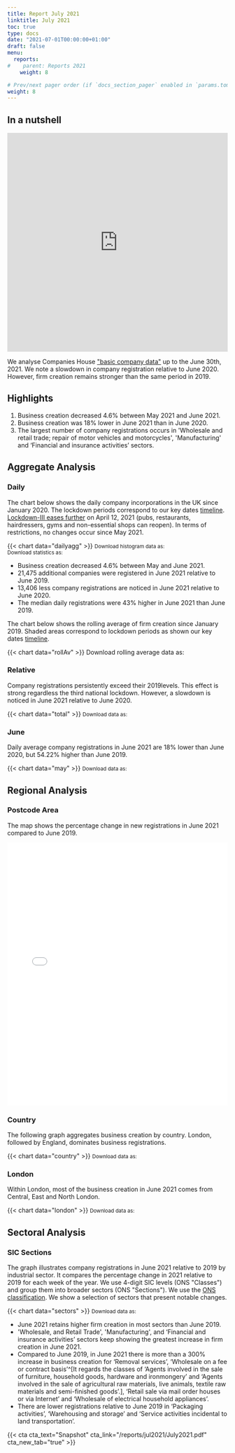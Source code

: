 ```yaml
---
title: Report July 2021
linktitle: July 2021
toc: true
type: docs
date: "2021-07-01T00:00:00+01:00"
draft: false
menu:
  reports:
#    parent: Reports 2021
    weight: 8

# Prev/next pager order (if `docs_section_pager` enabled in `params.toml`)
weight: 8
---
```


## In a nutshell

<iframe frameborder="0" style="width:100%;height:500px;" src="https://viewer.diagrams.net/?layers=1&nav=1&title=July2021.drawio#R7LzHruxM1iX2NDVsgd4M6b23yRm9955PL%2FJ%2BVV1VvwEkQI0WIF1zkoxgMtw2a%2B0dcf4GM%2F0lLPFUaWOWd3%2BDgOz6G8z%2BDYJAEIDej6%2Fk%2FqsEJYm%2FCsqlzv7%2B0D8LnPrJ%2F14I%2FL10r7N8%2FbcHt3Hstnr698J0HIY83f6tLF6W8fz3x4qx%2B%2FdWp7jM%2F1OBk8bdfy4N6myr%2FiolIPyf5WJel9XfW0YJ%2BK%2BKPv7Hs38fyFrF2Xj%2BSxHM%2FQ1mlnHc%2FrrqLybvvrn7x7T89T3%2Bv6n9n%2F1a8mH7v%2FIFV82JjBKMyMKJXbzkCsHA%2F%2FH3txxxt%2F99vH%2Fv7Hb%2FYwLefk%2FfZd3%2FmSn6zye1Tn9NNvCWxP%2B4Keorf1ujj3zZ6ncK1TjJO3Nc660eh7c%2BGbdt7P%2FlAaqry69iG6d%2FvPm9y%2BIt%2FhtM%2FXUL8dNQ%2Fg1iap827BNQhHKk3j%2B641WcV75XgvX%2BoFuG%2Bn2fJzL53vcA3cuqDVjU%2B4LzHQZPmX%2BD6PKIc%2FetlI224yzfRgYDyhKf9sBrEL%2Bpg%2Bgi39%2BfJE6eHo86gCSN4%2FGjAnCrBaacqUh7H4u%2BF%2BqusclCHLsb2f8eN%2BsXJ42U66tWJ8MAfxfoNhVkYUMaR1Pj2yfnjJlyxnpclpKklIzUUGv9NkbgBkaS7xcdVkr94Cena4a9tymBHtVNDs9gZNF7fxjp%2B0G%2F%2Fx6SPHmBegSQpsAhB3CvIzQ69ee37niUVKle8aTPjM%2BCGeVI%2B6Yp2vK0U33fYqzG9EDrvJERcmgCq0otRVAEbznUCbUmfwWHFh9b9iQeSAIpeV6YX4TynM%2B65ugaJwF2ewML0sv6LuTLSGkU8ltgMUbel2uGQQh0%2BF5BumMp0gRao5rxtFEoB80v9P7XJMu7E9DJe93TIRhh3c8m5vngTuanJTCvHfUDzdLVM0xMnX2tRWXZl5o8NsJPkkeWiaWrY8jdregYzt632KYRTLc%2FXd1PR%2BpGGpGmNwuoECoy0d%2BGujWWAiQmSNP3H%2FTehIXSALt6xwLTtM79XJrRuSR%2F14If396pri3qOTjazZT%2F49nrRtku%2Fg3moADxxQsW5BPyRWwBm9XB5L4do%2Bc%2FHQvMlWS6FfwZMKwIj18KYCSMBgg%2FnnBfjH5ari1wp9WkHAfY9fp1H%2BMXez7ZtyeLCe2a3%2BBhYJyqtzXa%2BxBdvRU4C%2BWXA8UrG%2BOg%2BJtLMVkbS4hxcmHlXyWMf5%2Bef%2B8FNYqSBWxhUYr7Th1P7b7K0pKttSK5vJa3TNWzbiUzIRL2Q5GqX6I0rp4URRzS0zgYrGgJQ0PfqtnAhNC68loU3mU4EZJJLEwAOCc5CA9YS0cXTckOOWsXbyt0Y67k1YxwWqdPylT5kOBaFqPP9Oy0qN4DVLk5iW6s9ABhSrCtRTrkrfJgK3EY2AQm3iCyVP15nLAqNQPwlyxxKXtSJRWLXIIjDlgjFDXCCRLapE4MvBJ1qqVRG2ulZe2jn1SobRbvRuek1G3EdEKNu3AuujjEcpdscHExsVrhGYOpALiaZXKqFUvVxrv%2BCjVqK3shCqCeWedI0vsy4AxiyzNZgq9q7To%2BHXSJLaZHvAFCdyvR%2B7nuT3iQpqwaZ1K6VvI5i0ZKWEzjKvUHqLD6nQWPEy6vwb0wHrHex9nZ2gOpAxolLH1FITLebiQY0ezl%2FD2WVQrOJTnfaETLpTXDcxRvv09qJehjw8LFkdiu2aT5hDg7xhmOs55X01%2BrSU%2BtQp%2Fa8uMDOuOZtwCF3Avl3gujZO33IylzDpDLNeve%2F73VqhYiVYSrcot6KgrQMF3BX6BhNK51wHOfhW5WDDm%2Fo5RxGtFpL27uAzwgozVRIhqvEbBLhoEU5hh7BkqRNbvSO287w9c4LcHt82T662%2Fo7loWxL7gJ5y3WKXwgadbJR6gi0HDu0jfJ0QZnYcZeSpz2S3RQnyT7zK8ohia8a4t0vTX09Fh2dGHgbmvTaMxToN%2F8lO6I%2FwcAkGpByvmPxTvXN147RkYIWOxj%2B4Kex1Dw0sFuw3HqaCJRO%2Fa0jh93fCv%2FUwcOrxTzXbl0tSLlwySKpP8xr%2FmeHnLNxM6Ek%2BsJ2IU8NGqpJh4v2RKsL2z2POJBMhbvrQwY6VI6pLPaUilFe5qiXqfPzS9Ysh%2FnxpX9qnQcFgEALzuKZ8O93reEfH89PmoG4dZkipSBr3fuzq3P7MU1CCwJ2sAjCC76h2v8ntWIYHq3ZKepohMIwYCwYoL79vonRVt3dWr7sOhIY4kxPQtMKvKNF5Hl9TPZZIWpVOHRGSu8tX7p2XmO3VDUexZCkV0oFq56MD627o%2B92M34AOzEUPNaWY4jqVh5tTgOsWeB8W1sihMKAOUSuxQMIsJG3QO6%2FrtGMiDTHBoYszMuOOKoB3Cm8G440sKX%2Bzuyd94EZMexpxRpfVwvWsqN5ri2G9FLCQnQ6tC5OOWug6EpjWRPbyMiQMGu%2Fsn6IYuaU7GwDgdDw4QM7pqH1fOmm6KQN3v85Vhm%2FoQCANdLBTzISKvU6U44gFy4OoeG4K9kNZvFugy83NWx70reIzjLq7Ssvv6eFra37lqI8ipCThysa1v%2BE80w8NfwMmpMShRxuka7h9jBOiMadn9ghH5GG1BVvb2%2FGCCvLsXHLrFlO0HUnAd9fzEfAagW6sUONcBnSQPzMWGAC56pln3tbSubBX2hKD7dHuQC1Y4pDL0K%2B4nbiRU%2FLy0%2BGda%2FlJchOJlGpjxlEoB20lYvuAR09IY50iLVl3n7FqaxakFzg50NuAa%2Bik7XBWrtGDpJ5UxnEqGDkNQSb6HK0%2BFn0YRJ9wzHstI4L6Fs5CXw21w04T%2FwRx8mLiHShw1QCxUlAPsbm4yKZ74SVR7pVjrMxb46iLm6%2B27OkwPWEvEFIBlj52mzkXzvF18J5WpCIbLd6o0d6xQA6EPyBrs7TOojXKAekh1cm%2Bi%2FRLMRdt3CjVhe7NY4FZaY6f%2BlHsAstxg1zCHxbl2PbNDmhrh%2Bh%2F9a2u2fftpXcTV4khA%2FtGoUB9alZxWaCoQ8EUotH95yre8hThzT6HTjfA%2BB34wbIJwovgQIOfStNwuNV1mDVGZfvprfslPTPcqYSvJqPmioAyzk3mO7wPOpFGWVbrJ9vEPfu1DX6WPVXzK6%2BUGTyDQFfS4gbCvHztkpmdAgePSD6ir6DIf5adnUkQrAeWobD70V%2F6MYGNKTSje9aZH21qEW3Mtv%2Bago3JjnyUBMvlEA3FSLlLPSfM8Phn%2BGRfEpSNMr77wyFI4wHxB6ec5ZvqIw6eQMbfCXdVIA7RYwPonzAeUjgpvoth4Xk%2FYtsKctDYc0C7ywU%2FIOOC8U1LG2ouiQVpRXq7i9cCk6MO%2FhDl4MMZF%2F%2FU60qZXvOcduPsZQfzkOu36RaK3Ma8vqsfE6OaEH2IItnajkYBIUayMiSR8yM9mTOLFSvQPpf9Emfbi4YqdfKQUZlgvUAdvZKJNS7uuw5kdeVDWpeFAh3mR0x1wPs%2BUoW5qAkDbYFmO9Odq1uMHCWUy67KgqAPrwYqIXfCiNJ0lnzxFRvzmWEKBo99SD%2FGnpypzzhrwqcDvLCnYBrfYHAitDGmWWOcZQY3mc5ypFrmvb7s%2F8I%2Beer2fVUeWt%2Ffc33RNlq8k3pAtXSs007BtVcAHyK5Hi%2BaX7MdDiiSJ1RdA0bbDe7Pz4MURyIFZ1WXrSlBsdG4vnUMTxOrrHHQ0%2F8D%2BjsLAkgjYZVvHsm%2FrMZOB2VXvN2gY%2BUsxZX2WfM3%2FmAf3Q1WJ%2F7zuoUCH%2F3obvsY8U25rb2BnDICW%2FoQJHpOF%2B95n84fD3yScTIlKxNCmFJhTf7iTbHsot7RyWZYfCfz%2B0UXddczYjcsfWghDIANQ6Fu%2BbsvY5v9SAwAYhhLfN8Zh%2B5dylPn%2BvuX%2Fmbn%2Bg4a%2BtDC%2F%2FqXo70xWyMc%2B35Z34oG%2F12J%2FJ9V%2FDyqA%2FyDZ5z8pOviPCEL1L%2FT8fxbGfw8LlP%2Fz1f%2Bkzh8v%2BYs9%2F99g0uh%2FwaSx7m2Wrt6hYOV39Q2KQT7J%2B6vmbeiflf8onP5REGfZH%2BIcf20n%2B1oP%2BfrSBWDJy%2Fqd9Pir%2B%2B7rF7MA8j68qA94%2F4J%2FHune6iP%2FEyz511qQ%2FD%2F%2BpfHpn23%2FB9L%2FLsOfrm%2F9Owks%2BJ%2BWeRiH%2FD%2FIxN%2BL1ilO6%2BETG%2FSfd%2B7H79n%2FAX3RgrOqt9x5y7%2BmziX%2BmP%2F4rnzR%2FYmOVHWW5cNbtoz7kH3hhD8xhv%2BFsvSy3P8gTOh%2FFibyvxIm4H%2BVMGH%2F3wzLOJf3z7BMDttplIRU8aE5TeaA2On2kgXkl6sEe11X%2BSw1S9rBnRQAvRt20ozUyqzfjMVK8k9sJXvpqUOeXp8r2bNCqpWPTHrv9Isf4VZEqx%2BwrigclJQkiBgHPJQRIVo3j9Pia1QaYd2IGsV9DE1TB3LJYij%2FwND9HA8cofBx4M%2FBmBeldkSikNeO2TktVQVQm3S2Ewx5Qhh2%2FdRqsxRsZNPgjw9hrcVS%2FJNy6POFYCK%2BbSDYoBUsSOMKU43CL1wCrEDXkPCNxTqDEUm1WwrgtrLvkdbK3aqGH7HyKi999dAXRVnbv8IqTo7a2wn9WHsOMG0I1mkrJ0ToJJOzxSb3tghHSERHdhi8TJ4QDT71GcRS%2BBBwvA8ATqpIQusIw8kXbzJpZ%2Fs4agwl7BFLRKKeNN8U4BRUv48n224LzyWDwHMTblxgnqiqsuLnfZSBkPW%2Foil%2FuCcFNvL2eSha0ygTBNQeWGUFwWSaUQorUsXTBJWX3ekpk0ZHMF9V1I%2FhhCf1uZoKplvQxAIx8VG91qQ01O5P%2B%2FU%2BXsE9pWMI7RRCnCHniTNn0W8m74YI%2B8%2FAMVtAVuvs5%2B43vAavAqv6%2BsfQJ1QoL3PR1fG4QEplsVBh9nom9PAZRjanTCTLoHuxCcBNiRgRaxEcwPmWfBMsVgj9A1gLg8eER5VOfO3xZawBeiS%2FZfAhhDJknQjrNf6iijQaCRG69hhMQWQ9Z7Nu8%2BXyhct4wq1Ng487x2P9TEkUPudfreKxw833jKx7D0wpWebthtnWQdw%2FnPcUDCtWaGVrpDoc%2Bgtm%2Bbtg3JzcIoRR5dhqMDXzdeQXWxllwyFD5%2BBv4wYNsdwhlmJ57vl8m78YXfEc1y%2FoaiUWZftTxEjKqbCqB9aCIcXltjFNa6Uf5K2Azkk8rVzIHDhxR7QBufSDTj5puK8u09x4AG3HN8dZqCx43y9qfWvRQjQeoSa1OgBe7AoMzA7NIqOfXDn4oSUf1LNa4DCCxZa%2FxEYIplEJOd7QeiAYHVhVyTEl9vyFg0Sfw8%2FLAsaKi05qzCxpMGCv1WgPoWJvaobCfdtTgutHRC8x5cZC9jqRStaXqAafIABAkCyMjxvAKRTyKdaDIAoNG7VUpetK7dggo81f7FZ45V2AA%2BOQOSTcoru9aHF9Pn4QpdYH2n9Aa%2BHuJv9S2Dg%2BmExEfe0U%2BdztUBJFnbCvPvwpZ3kxkeuqjYVnQdT1%2FLo6%2BQTQi7pIus31n%2FEj%2BVhKp7kOQLsLYqeK2%2BDmqgD5aMimrR%2BF%2BZWKqXtukD%2BGJKK0F4qMgrNuiHOgOYvbZSfbzHsLTiPxkYPn8Ite4uWdDZyjSY1TVPmgIdD5UDInAT%2Ft9FZLTS64uZ5dpvuYYODnCnguW%2BsE4EJyzvkgbbWJeejKdbKwW6bSDlGJFuDrR9ygM7TU44o9G6QUIL4d7RhKEzmYweB9vYWGrEhVPob2w5Dn2%2FziPQGYycjn83hbRBYDEhzGSo4U1uOZ%2FfnnxYt3B0UIq7KL6AVt7Mj%2BZHelHY%2FQIbwMES%2F6BWAZ5hKWtyfzGU9oy18ZPGUX%2BJO8i6G9OYvzskWkRyPjlgtmffhdn0089WRqDyaeYfiofZ8jgVmaS9Zs6l%2BdmnMZ8ouxFxkYYhRIlo%2BUt5Yr2mBoQbh6bTaDTBNL9dCVv5oFjA3vjfhPDEsSHdQSvh55bqtmUv%2FwvkL8YVS0dxP7PtlKmXTRHz6%2F7Y8TrXobs8fRiBHqSru%2Bz7eCQFTeXE1PWZ5YzRWltX26en4oHJ6aNFLJhtTzsqch2HdyzrbaOHYoxDw%2F%2BOIjozKGsjpsLioHoPpate330djo8AyzpDkfWlNZK4UvB%2BCsdeua8e9F%2Bvxcz2HbODD25QF6S3cZYLErWRKC%2BYvHWGw1YfxUDdajATTWA2YsZ%2FBTuG58MohTwx6NMouP01nPEQtk2Bvh5q5ETpfL98P0rNcsFRHI%2Fhj0FFmaRdRfKLd5OIkNAfq8J2L4GDgLRgDUuB%2FLiuMIZvgphCJ7nWp1f0cAOIm4Sj9cIAOrj2qItj79sSlPiyXtBqGXrQDBZ2JP1ObtoDFiKI3NgPCMu3l2xxg%2FtzSMhxT9WP1MWZbbuKMiEfoJC6wJGyFntz%2F0zffFc%2FDTBNDnYIkzJZBXhyHk0ywY67OMQppsz%2BvVc%2FzxgSpVJ7I5bgymWTDrI7YZ1TpfO9ukCSOBPU0wlANcQlQ%2Fbvvod%2B3iL5ZlwUfsNsA1xXHeXuaLWLaRdSo1NclkFyF74zBo9kHsjvilumzgrSqg0qkOVO1yXgWK2eRn0wKLXa9oG8OPdN81ZAxGbtjgF%2BK9s006ki5q7LS%2FcIwj2LD8ndXVyT55FHD4FyhYMASJw5j3ZAlP%2BEmpq3TUXiQ1j45uT6NOJMsDC9crTo%2BMIVcshKk%2BE90Mi0sPpVsAEcah02G7SIOQgEfzakrtMkwZ9T9ms%2BTSCDs0QnUCzYRqyztW9peNoZXIgUshtQP3GRtFX50xxA1E9REQbeOOTCEHPoNeie3nLBwmPPihnSRbG2yIfN%2FQIwpDFcRVY8mKKUvxV9aLyOToyPe4%2BATbBvgmrBRpkX%2Ftk03JJozIxmTf6mZOdCGgMYIUPVBAWpvKVof0PC1fkEeJooK5b5eLwO6UFnovVOL%2BfJ%2BbSoURXi0G2i9WlJ4YRzrYhFPWf6r9i0ryNrd3LopKd44lEEtlrYjlxcnZs78SwS32SUuc7Qcq%2BaQ8OB19db%2BEG%2BeFyk7qg30wpvDvevKjj37pgiCwl4uKxTSYpUN38sOQ2eY91ooc4by58YcCV8Uyc6xN2mpHwuGkdCyGUe2E2ZinRu6k%2BWtdeRj8xfX9esEPDkJkwUNuAhzyWSg8NbZ2fcppMi1CCG3JiAyXBx1iggSEli1ZU37g8SYrPJ6DPjdwPZN7hDNcTrI2ZiHgM9%2BVhI%2FRGxZHTFQ%2BSyanzGsUTGhOfd6SSXZqz%2B0tznGr8nIChI47SSH5S4SM7Cnthk5%2FuYY2RYMq3FbwHkOanOrnzOLf1ZvVF76Q3ep0%2FL9iGbyka9kdx1Lm6bW1NPIBdqVkM4%2FzG43mGWLhnhs5tU1%2B5%2ByfUjDixuCgyxJwZOov0%2FSle5yLSLe%2FNNUAzcOr%2Fk32EkHqNXB0RbLfELzNc1sf9MqS5yES0fCsfVQMCL%2B1ozFlVkYBgljpg4zX7d5aWNHfGJvbRuRKUWDquwMETK5e1W1%2FxVHfO6qtJcSNL%2BboIPbF2qKAjXdQaH8N65O8Q%2FqQHRxUqwt2wLvkVKJiCqSD9Oc4NVrPdidZuE5y6w0Az2o4o3oaKKWZh%2BqVIIbNxY%2BVQIL6fimN%2B7VOXBrMCj%2FxB2vsLv6gfhI2kqa1Lee2xF0PFMKobYZjLlwlSXZGCNNWg86izfnpLlRDeYtWsGyBiBUUhRgaHQPUQJdIiJCSuHwSieWBaWPlsWNe9Yhss3kh7c43DKYe56ZwiyTbMcNq4WQbCP8GS6PQrwtDmHlzWCc37kMjBVeBVaua66bNInKmkQ1jFUsDWJM2v2CY61QQiNLcXzquKng5qW5renzd1u6aG119xGhb%2F1jt4vZcpMi%2BEQBn%2FsSq1wuiQlbzPOg9zcmzYtk91%2BCPo7mUlKha6gKyoL4rBajNh93iHXFnHPrybs8sPrIUJRcqiGZkbNdPTJX%2BxnWfIjSSYpvUI7amrZTqo0DFOlzP7VdA5B0BO%2FcnyuNOJVkG0nAb9uw0uNfoFsN2fIUk5TNxyn%2FoWDIM60Gg8NlHf5Latoc3INJTTM1ffOQkPRFVRXq%2FjIQnc7WGClAWidIN3K31I%2BO44P08uKSKgG4nbzt%2FIRCV%2B4q%2F4wIcItOdxG5%2BwMiahyn3B%2F9uat0nTK8s6AkOLxOq%2FO0%2BE%2Ft0UCW8MK0XBuliwfpF5zXh%2FKEqrVLy9HlTx1hIbkOkhOCIGTptOeciRXJYh%2FhqAZ8L2Eddj4oAiOhLkfJj%2F8UWh80xG0qZxmpD0djAHgfHtQbvNLFkXOLTbSLoi9Y7astZ1mc5DZqdYfb4ZaVY1uE%2BNHmhXe4A48%2B0%2Fr7U27G%2F4uPl5hfM3KQJ%2B9pN%2BsKySvi2yCtkU%2BnjQPytCtNZhJtPfFrKgKclCLjUZQOGPM%2B3%2FivG1fYF%2BiLchRt%2BYfoyqrb8Gwcob1cj%2BsO%2BZCv1ZDWGX9s26wR9AOXYryqLqliYeXeSfXyA4kc%2B43SsuUcc%2F5wutb%2FEFSVfyTKhv0TWMs%2BH%2BKVfQn2oynPAii5JoM77Yqv0cbsLl%2F7YmKFAbYB%2FXN7Pl9f9droGDtUpa24sWfIUUSvAM8%2F2s6H9xvwR55bh66fzctAZg3pboCEiZP7DaZk07dmOnmZaVnI8vf5Tt6n28StBYyjr%2FFKJCZeNJGujIinQQVHC5aMd0%2F4A0Tpd%2BW5titA5vtAsxic26wogwP5FqnhbwD3gE%2FgBg3OXaWKl3W124L8dANwXEsDQweDnQg8%2FF1x5CRSdGVZZfLcp5qyw%2B4nmdgFEfhi4GoshkaGvJC7bEWpdTNBemgY29HX1sOgiaOaYsXJsMKkYRhladkp7OQ06tz1ZZoRwvH5cJOovV0mcys%2FrqeiuXpJNSsPQFf22FvrT9V%2BInDeC%2BPWjAdMth8MjEXuMqjd4nLUJsMA2iErrmp188ZHETvN6qTlLlz%2B8HBo0uOILgwr4KZVgD4ono18hQEZ%2B56NAJi0%2FybEX5nVPxqlUzzGgz%2FY4E70ZOemXyxikskjh29Ji%2Fc%2BOOyhPEpLDbP6bnY8WF59Xvhlm0ie9c7W6KVDRVqsx%2FZZRhhBFsAsXcFTwD1Tjs7nEASKzClKv9fGl%2FF6NXXkX67slvTA1nLoy1tppXpOT%2FyD8F0UbsRJ%2B%2B0LT1Sed3p2i5Jiwx%2FxATRRujN%2FWXEMSVjocw%2Bu4Bvb1UDf2%2BgJ6vZ%2FQGI9cstisvXcjvS0%2FMSNQp85L%2FKVfFAJB1%2BzllyfNlNMMPzTPN2M8Yl%2BznyPFxolmW5fju3sw%2FMZ6XZWoqtVD3s6zmIU6DyPPV6%2FlMlpK0qqbB%2B5nLeiLtJ%2BfuBivg39aHxtaDQvGeb6oGMrYglNNvfM3ClUF%2BzecFpexoKPxeg9wcEzCT6k5Fhq9QDWKHtdmObdtAX2JSm6WOm3v95IcsbmBQ7%2FVdijzG4VAuO6n40Mo17N8MdroO76Kc%2Fpk796lzBbyhWgcmEekC1X93aSDszCTn%2FaFN27RujPLpFB6MGF4u5zcknsDk2FAiFcHwZf0Yow8Bqq1QD5DuUDQp7k9sGd0po8YdgKumBXt69JjeZjzbxcBzSmZc7nsuTB5k9khj9%2BwnxnQD52%2BJpNkdrpQ5PPAaRT5qsWmeVHVl62DeloCNUWJdPqoiTHgpJIXIWDH7JVIf8sXciBM2MxiPRQP%2Fgx75Z0%2BiInrDk4B%2F4ud%2Fbxn%2FURt8MtfKzsZX6D45KEASix20pdb42Pj%2FGEVWnPRLYI9RSQ4yyxH6WOP5pfSFD7vfxvoCrOtXlZ%2B8jsBf8zu6dMvCZoYWg3Sd0R5MU%2B%2F3VIrtuM3Wm1t1DR89mz7T3Ce2zn8289d1t1KmOHMTlO3HRrn%2Fq6qWpsC4EM6VEa52W5MRDj3qN52ZDwyuhJ%2Fk7T%2BGJPKxYEYBwULlp4uf9AS8C%2FHcX5%2BRTpEOj465qvB9dl2cDqTb1leS2nLj18DQWh1Miq7L0TaepLDP2rcLTebSaYJ3JxPhLWWmqe5Wfki3V%2BkRrp4fmzo%2BVmcTnZE%2Fnf745BIjYFPJuD%2FUJERorhDYX0p1wgCWcB5kVsVc3CEkd%2BAZZSMae9FWOo0RBoORp39GqfJvwaCu63O%2BGPDPv3dmgusBXk4nqJqPzb7xdFkB4tnbXfb2itQEkNj2YgZQFifl1xqn7UOEnIleiqg5E18CDEj4PQIuyqWNinkWQXVgPRzmwvh19CfrRdo4gPDy0N8ril1iCqwTeCi7IF9VNwqR4n3KDvkbmh273Dck99HcxvJq1iCq90GMkWjNQnW4kukw2FnHSPrQcHFmackbpqlVJhG76PhgNEHbRj0Gb9FU4nfx87EBHslm%2BtUl1xHbnVi4PcXUQU8x0pJKnVQS9nWsB%2BXMk4VOP1aGR2evONjDIIgcmH9ZjQ0XNySKfX9%2FFylPCXuqC5ie47It16P3uQ3Qtp5bu17mMhEhCMtgbAYf%2BG1McX5PnPrgTGYkRWRjOellauHFz%2FxfszVpPY8K%2FB84GfvdIdeAZGH8yeTI38s4gLRZU%2BzL9WNwucjH2%2B%2Fi2cr1YB6VsZAWLJuiMdjQ%2BEQnIrIHy4oV54D5JdkyUOfStmdTYYgliyuu9XHVOCPAbhF6GLgof%2BJ03y2HKDdfYTrhuHbYP%2F9Ce8Tp8C9tBNme3RLVWmCNwL%2BVAUE8c%2Frw%2B2PIZBlYtHFh4YeG2ENpEb0DCoXGF2kOx1PvfHOLIgUXJPqp%2FpxNzUO4Oy0iKwcY9IhKaKqyMIbkgRbSCAJFnddrQv6zGnVDrCPH%2BR19LLyyx%2FFH7QbsVV9XVveruA4h%2FFT%2F2ye7IkS8qGjgfJfyN0tSVrTeMK%2FHGJKMVMqTeLmh16lnqRfHVJRgS%2BKzahRHK8gQ7YvhOh9HPUF8%2F2ptMedXcvPkkTufIzLD7tQa6xvT5yln%2FAxC0NCRMyPiNYvPuvIZenewAo%2Fg%2Fpy5%2FyTvCqoNgciJ7SOR8KVFhJD5By%2BXgU6XPXjZ8S564sqdBWkRu1m1cFcX7ZhiZWreoptHwSbbEvPH4SZk4koZRU3Vn8y5ZTj%2BYatoMxPkv7fnyaHkf%2FtaXL8v02TJ%2F8xEf7Ny7%2FlPLF5H%2F9R8T%2FWPycFqC%2BrjUzXPyv%2F8RZ1HLJx%2BJdk91%2Bv%2B%2FcmPn%2F73%2Bbfs7Gvh3jLvxx7US%2F9d8hgyf%2Bk3f%2BP99r9ABfQx8241F9QERiLL93%2BpzSPl%2B7%2BH%2Ff78e%2Bp%2B398%2F895hf6vNy%2Fj92bmXeTly%2FS%2F0wpw8fqNPB5eIQf0cXnXCgL%2BGtD%2FTN%2BvUzz8F8P5b4r%2F%2F0z%2Fn1r8P%2BrD%2F%2FZMP%2Fn%2FzUy%2F4v1Lpj8OzjS6hi%2B8RRM5fPhkYibnshXhNA4N2k9bv1SXFxlCWFqWxKk8j1KI0rmG09JUYVIDIwejQjNy146%2BeLGW1NIb58HJxgcJp2a3nc29m6nC%2B2bxpWsfxGVR%2BNsBFrB4WL4Y5u1gYwbxh2JD6EYnEEXRl%2B392XtAoCQclQBmvKouPVJ2CtEUR4Lw4koYBz3N275Mz1GQrYNsllbBbvSumWUhRXKv0K3VYRV900CJv1UVUJFYc0lnLxTrC%2Fyces29wUgmmuzLJlaH6MlEcH6hSHZ3jlUfAa%2FBWM3EMVTlSRyznmOFHP4nAaaO9lsH6QXPleKpxD9yVQjYvPIIlGT6Cz9wgvZlvnku%2BYBYK1jH9Scb5RIPnhaJfKk%2Fsp4B1SrJb6h3V69xEyI%2BdRIV4aMLZ1CjGqsBRsidirR4bbKnYHxvlkSomoFy%2BuGrKpm1O7BGnpviZ2L5wc2sM7Ejg4FNWAXLmCYGiMsp6nzRh6lFw9ltxy%2FY21ol8zuuSFfDdYA8cQuw9Tpqov2nndWlkhZKa0NBLkDaz4bFQjGXu0bX5Rs%2FH50i1WLpQlfi%2BH%2BS7g4u%2Bg6a2KVWlTA43%2BWHKSyT3cydraRC%2FAz4F65hDMkEpgZHpQ9aQ41x7Y4usVUboioqPkfpxUXZtz1BvSC0o0ejhHnsT%2Bz74PxO%2BXUioDcAboF2Xu8fJdLG1favW2duleQ5lfzEysl0HlVuDfVbW2YCvm%2BRGGrJiuMJ5g%2BhoOgyhLA7EIWRyPpxFvnqfpQDGCc8cqgPFIZo83H8knG9F%2FW41nLWE3vXnlw8X2dyIxyBfpIovxa2cn5K0WLOznZr4pkuAxhtqQUrx6oyMQ5JZ2RLhKXuo%2FGaof5t3%2FuxySbwVfca1gLqP4Eta1ObNGp8B0syOzCYQXvA0Cff5VF5iKRO1svp66fmkwBmDcIbAPniXvLnqPYucRdTnBHLFA4SdI681uEw4LGhq9Xh%2F8l0Iyy7BgCf%2B%2FEMi9FsiokWTcYXYhszUcYrQvboI6WqbkxOn5GvpD54fx8Yj4%2BHWb8UHdmJYpy14TYaBDVDPUFMAg%2Fo6elIBw16Rx3LGMfpfBwnJoEZ6QZTppHOzQC7izeSwdv1yzOC6%2FfI%2B8LKiUwbudz3jKxp%2BKK5HMja2WG9cmghp3Hl6LZdra4y%2BD7ZrIFCP9eKjPBs7LzvrT2vHDrwbqEQsPug0TDalPrekL6uP0U7GVNODzfhZkvOyfITOlE6En6rSax6LbvgvYR8H1gWz0cdsHOiHm8UjZIWzeg0%2BbOzpEcBD9WSQrujQcLtXNhdbz9F5vdwPqhJ0lL8kJTdVM4ZDdOGcnvyyhjuxXgk2czCihpwJ8Z6bLx8rc2NgVtyW9azZ7jSTidU%2FczQmhBfPRilyBlY%2BUs1oCmlo6CIsTD%2BYUX8u7PhC%2FrlJ%2B8%2B%2Bkyz9wKN5JOMfJABeK8Ml8EmnZj%2B%2BmlvViYTMx2gWnn3305G%2B04MwhmBBiz46LfMzqnNYhWnaCrsjM4CsvbUd2cqJl3qm31v0czfHq88ABJOYJujI0gn%2FTEl3hjvAu2LpWhHIsCCdzc%2FGRcLJbCsoP3bQyprNhhkD2nFaryeySGqcSX4DB2fFz7Rqlj1bUlSyokpi4HM5CrdBesHmM6kDEEomgrxjka6hMPwO5D%2FIYozWRkRGo%2BG27CbSfa3M9ia8yGaAopLzNRLoTpsQdCfnBZ08tcEeNifcLqdohejrIOLLWzXKxuYzAp4tv2he1n4mU3DAuAQYDPzZ2h05lYqdbqY9kNj7TP%2BRUPtnptcFfjIy8laPGbU4evFYBrZzi0Zk0lxGZhtceMLz9UsF%2F%2B1bqIgk%2FE807X5g8iFa%2FwrFgUAfJKHhMUHRgWJJkTPRhJf7cmKno%2F00mmlaPDz7Nl5%2BHmpyAztGRV9MB8t8%2FRSOW1iwOfGN4u18Vg5CEZpz70oyTYOB4R5RRLo0ee%2Bjc%2BeiNFI0iht%2FPEvW70Q6RD7CWF3MZ6E29K99VZbBz9W1SMMj7xaRIwihZ56FOqTMMboO6lNDZYg5otG7yQr5xeZebk%2F0a%2F%2FUQjZ9ieXApDqLjGLrum07b6Nr%2FxuFw39MnFKpizmS9BamEVYb78qspVGBWfPO1ozXS%2BiDm7Fxee7ByuUcDUHsxNp7LdW4fAx71IRL8FRbEUGvsPJfCr4YHttPhK63XFV68UudSDu3WjqYBAS3%2FaDl9EeMXfOt%2BcKDmqDwZdP6CFxQg8MDEA84gUWSGPliYnQE%2FY%2B3A4iZM2w%2FbPLDuwRglIrLgvyaPafQ%2BkwbQpzy1slKvT8K7N9ntbiPk%2B0y%2FFN7eHAp9i%2FfL7%2FjJgWPI5HsEpp25Ni%2FUmUyLCiRvfIYChcc%2FZfQrGSGDgfpKWDEjSCouYH5vL3KB4PwfuuEU0sfYlaSv%2FSsJJ4Ar3WbBDMQkGSRQCgwr1gF0W4OJ%2B%2FmTjBsmtykMTCM%2FC5glVTA05Mcwf62FBBFh%2FkRz7RzMQ6h8cUVMyvR5hhJprQPh9yk12GDyVh5bxCpNbyggPmv3TOH1w3rmeFcYRPkZgsyd94p0flCBpPknCNRNAu%2BQgqftr1df0qHSegz15jy1Q%2FCdeRHOZQmS9pkv%2Ba1MYrIC6an%2FaiAQtlOvnRaaJpuIReXCT50Mm0ZlIo5DlI1GoCabIwnlvD8cYXp4M0mG9Wd9IVrqwh%2Bfd4PwOHue7FplbwOU2%2F%2BWAFnc01NRKQv%2FFIjKrvus9RPw5cWDD3gk43njUrCnR1VaMcRwyyJupLh8xotmwNTxwL2JWW3UgSwdmhF4K7t2zZlXRM%2FaodPUxfiPWTSz11wPYQhQ3LTPHIEaxww2z9Nj8o1%2FEluSLMZpxzVTRkyOovl9p17RpJw2t1te1IbfuafJXcton2y951az9Qh0UCqhqTro3iAbuSDyT9BHp%2FiB3iXQ3k%2BugycCA4B5XIuKX%2FMhlb4ogmvjVN4sH2Jn2GLqGPzID8dTpPDdqPiZbIKOi1Tg5I4%2FURoB7sCfQ7ILz5AenO8xEeJFVEVkKphTajj9Zevxe0ziVKsi944YUrcfuHOXuLruGfLRwguY56PY82okaGoxjGF2r3aV4jtl1M%2BuGswNFzF8VEvTTY2TdfCtCtfTzh8CtRl8SkhvsledZ4d1zTNTXDRubaadBIQho5NuhvmsUHuFBldfwWZuo2%2BZPzJzNJGMJ28vGLLEhaqDVfgqwj2jNfnFSu88lr6JyB%2Bb2ujFXyFo9%2Bsre34xUs4XP74z2HjtxRfT3d9z9HKv3ei8SiM%2B69oGLrei8%2B48rE1HspQRXzLkrGcf%2ByOu8FPbHvRYN9x555wGpiTh2b98J1hPdCAKjQfi9KoX3bEMzxOyb9b%2FP7V6sSRmeeNTKDJ1DQsoC7MdWq9Z1z%2F9kMji8ZC7QuTz9c8sN%2F1iYcx8DkAU8IiPXSqaKvrLtdVCXdRchZhcA0YJIVwGjZGUqHjVfIIKvvZHoEtxL06tgZ3YihwB0S4sTFjkkWgMnB1ilu%2FNkpQ96fhoCX44CL1Y5XvQDz0Eqx01YA35vZeqrYNzjGV15D8ORu5YOypQjbTa3zC635GNuVSinmYdcHDaxl%2BKlTU48B3HwWtwMbWcFuWiUdCOOtmP9lrv2r2egxMup8GVz6Za%2FP7Af7xeaEKg%2BX%2F%2B2BlyRecwz5f%2FxXDyTAv%2FzqgZD2QPu1Lp%2FbiRJKqrzwHnT74OqZsoGUr0McH33JX3N6EK9PYmP1gja39fMujPuXynYt7jl618S%2FRXS9QOh%2FUGbVXN8VL3YmrFcsGs9RGTVq0lrdRs4iFjX6mnNZtZLOcjjgZVjlb2aL6QtS8R%2Flf7ovKdI85p4MMCweNBJSiEhh4vnBqtOgT6MizCp9jTA7Fmb9HWJjtGvE4vG2jRNOZ5GyNS059FKmGoL6k13%2BcqH%2BlhOrYBP9l4dijqpzRGhdTPeG0mVgHkSwQnweKKH7WENg8qVnvozWWIS0Ch86Y7Fe3yYXHHwXM9PStCpimkfsTBypSPQayL4Np%2FoLfsR6%2Boz9Ifia43YADVMRpoOMQBjKl26AwxANdkVFEu%2ByDVPJTlVWeQfEz5aYkGKfU2YFI8hdwkAveX8%2Bpi93QavXNw7VvsndEiwg0x2uWTxKUUhD7BuhkcIvO2TpZ%2BMpCTguJrxVTmCL5sKVbRN2bEy%2F6AyP1p4laBADXRXLNC%2FZaU5SiufzjxogCwPBfn555T3MCsZ3lr%2Bm22%2Ff%2BuqwzqYws%2B97BQ3INZqixGZKkG1QPSX54Ik4A2th3pL1QMZfZr6wq0pQgAgptK056xPgeS%2BRBjzGlF2y2DkbEGvrxHxbRMpnPVfdCAMFC4vzlLd9kErp9j77s%2Bov7fpJk0epL1r%2BHBR7tS%2F1fplpX2kamwOv4%2Foc5Gi8iklHnn4892Hghi%2F8MXPcDxh0ejJjnsM5myUEai201a3k%2B9v5xSTtSvxyQutdCNvgrmTNOlC%2FEUtujykMHC6vhwqXaN8qpDDAQWg0G9lY8UoaJwf4Vr%2FzdoCOjENlr%2Fpturuix4Eq2vNb2Jtt2Vgz%2FfYDUMBMNDon68ZJzN7rEkAb8H8U50CG5CegUrL8Xp60z1oPu05%2B2HiEcCnq7IoSLzFOZvR4OPgCN%2BvsGKYUrSTCb5%2BmhAWS16%2F%2FYFt7zRbLXcdfv%2BiCj7pwiMRvb9OwL2aZO0wVHEPGo6ud6i9ikrDgRtPKxDSv6k3p%2BrlQqO634BiRdCbttwL0wkUWjiCI1to4qmPZLjtcUEichBkVfD%2BCJUcWcmNtE3Cf2JgVnrFhewug8hDfhje%2BDFKV7oreGXgEsp31IG4O4yiAbsnZwB8CBAuEiNrlFQqF87kw3eO7joiwDCXaN9Do7ODysV0R9DBi8VP6jHhIf4YXq72oOZ5%2FpNDIh%2FWRLEFNIzF9oA4dspd8XmztTq12k%2Fx1F510kwa2CCUBWLmXZwOsK8aQ%2BzxoOwieq2C9f7B1tFbYf377ckxWB4TNHWxs2ET%2B0qMRt03XTvjtYizkcSXITBjDtUZmlVgYHT3aR53rzWuI%2Fsa5HgwRA5i%2BlAedSipyIGvsg8sDfvFwiMS4GdxLlpLGP8lmb%2Fyjc3C7hDMCC%2B0jpWVnjYnGJkGADS8nOwH9NxKVsPA%2F5cWQbY8UmFbDXgQEwVwuLJhCDRm1v8xT0hB4Lj%2FZOqHaruZi6hUmr5JcVOo77vcOWAg1JGRj2NR92BOEhvPhIEWiTYCDEuWVZi%2BvSt2Y7mqvKfBZv0%2BPX77OFjq0Ljk2o6vQ6k9CfwScoKXPHPNx6W0KznQ%2FwqoNhxqWLAD3lKwfBt1oieR8KB4yrXCTYR8NvQPaNnHynXYfKiwfDHWAJKlCJuYYpHsftsEH7nontr6HYf1lYt7wnWgXXCzRgvkD2zrmTr8ehES5lI95nV3UypjDirYnWq4Q9HEHQ3tUg9Zqd3ggTTii06ckS6xiT5IvRGaA4yFwdrW%2Btp%2F8snTtwM1QlPvnnXTtn3NHPvorvjzfNQBFU6fM7jME8FgvYCQ3AEZ8%2BSM0axjPfIoTX1QNqWrj%2B%2FUbh1JhTs0DDMHiV45TRPQEDvBn78EnY4Mkxaky6BJnbtFMPag78l%2F%2B1Im%2BZLJ1EXc8qzKIyVelbZ%2FVmNU%2F2zhTUZbU7HWw4H0QlFzmiXcTZrxeeWIUV%2FnK%2ByFuWfmFgPps%2BBGO6ZPsbGHoGtodNoWR8It%2BnzwKAvg6y3LoAPiYu7GokT4DIorYb8cbxltQF2Me8HRdBgyCRNisALlzeKwbBZS%2FTlAInCwotpuYzaWD%2FuyGbpfvnFVDVEepQn8IRHnrR2frOnbpl%2BsMvykag%2BpFLtkTO2nsnu5eHDMTSU3odWzR0k8mQErv%2B4Ca8Al7CDXxGW4vaCdd%2BuYWKqGX2YqBRUIGXHHbtznhF%2BJgMtLTjOfCt8Gk%2FHMGhCYXBQAqLJ1CQ%2BgGJGhnxluE70BGTh0Ti7By6ZUExm4lDZQOJkb8VvaoyUYONHzs2ha%2FMztZ4UGzOuEjTiN4VionXHxpcb1O%2BnE%2BGUtuwkNlMePbxJyUlBRxIzDAx4oFjjqeyLzz5Bf7hmR6Wq4yhIpQWyIVgmacKc6b5e7XZTof9V1nBabGRoER3r0%2BD09HdX8SsqDkeV%2FUt4SGRIme01PgMZGyZmZwteH6hZVu%2FlP7%2BcZ90FC15JKBqzXY7kbVPbPJG%2B4P4fahKcj8eJmcNFGit9lL4TVxduFEZrd6%2BS06Pfw8qd7rgTH79XGV1kGmi94smdO5gBNvxf%2F2KDXgRmbJuWvmYMeX8zvvMHi8sIZKXaP8BUDUlTY7ClSj6D43ITaPvcynbI2an3WkoAGl3sSdrxKWkbRHrE8X4SvfdpkeoxwrQsXXUBDbWaNixt2Rahay%2BIqsQ0YBA1GcMJynzAtWWXbKvcRBTTIGAKWCLHj5Mo68qmUJCZLu6w8KZ4Rs12tzEMRet4FzrMUUzkszNCviGiaVLJEVbOkcGI4%2Br9bR5LOiUu2to5TIq7FXKYOgZt%2Fxs2QRIQcfnr5Z9TVsseGSTTAqYFX4YUAenxr4d2I2mhh2%2BGOiTqXkztzcrQgjQmsdm7L%2FOgXBoxajLGsoffESdKQvgzWZRgJOZgIKAOw%2F3tdJIJmFBNopwens%2BhknZQ75LwhOPzdcXUFJ7JlQ3%2FeM791B5rLPrnH%2FdtaHGgxK44kSrS8uNxuuSTISc5HDj%2BfYpIOQ3xGjt2DKnxEB6OpJMoOZtwSrdnccqg9TcnpQKNxZSgbheUVNRL4I7hYDEqk9UHvRruIWI4JhTfBiiOLTTtHrTKV9x9RTWQOCGsOzuKiPyh%2Bv38jaUHQqIWJhK%2F5BP1CNy5go8jMiwJGqUW5KeDQNbPuYvqNLgiv%2FkSw6hAcdygpsU455JFxmhhc2%2Bk6tmuTV3BzpL90OLphc%2FwRGqRdQRxys5A2RP2ITsgsI6XZzybcBC%2FhjGl1tEavAzs9Kqp3xLLF6hbqPdGZYV%2FDkT1l%2FLHrL103DTHNyYWSfgsFQlqHkFwMpTu1%2BYVc8ev5wDPa%2FZiAK%2B23s%2Fub1d3Iag8OIuf3ZmMF1vNs6u9UzzP8yLqcu7X%2FB5f7255fIwW0HOR5XSQzVtg1%2FdDQlKeXGatUSQOumgZE44fjr2fFx4w1%2F%2B4RUcblcSqwsMUgj6H8IH0DbEkGnXf0YUONL1tEZw6%2FTmFGoiolE3bid5MlwlyV7HPKYmyRvXAWGz4s16Ja9bI5Gv7jWN5Mk3Oc5ig%2BDepRILlbf%2F9TzSliM0u80azhmNl%2FBNVoNPzZilJjBKDFiFTlmjp9AEfGOnMTBrAUcgBuKCrF80NlPCgSspCpLRllc577JKVay0VGQdhYRQ5Hs4LAYcc8xYNaKTflfTZbzhHu2cIxmyfYU1A46Q8iqSQjwd%2Bg4q2sC6PIGFMXVoZftwnLV8k1qSJlgVYW20R0EK3AdDQ9YZcHmN5DnUbKEAnBmKjNr6ym71XD0mP3ZaVjWzd9NAH0IOmnh%2BP%2FZ3nstwYpsWYJfNGbIAB7REIHW8DKG1iLQ8PWDR9btutWV1d23raq6ZiYz7aTZyYgA3HHfe63lWzR2m7LJpye3UlQNkhWE%2BfGTTqc%2BhtsofdxYZAu4Kj3bgxNaJ83cT3A83APXxO70K2Re3FwO7U13d3eTotuuehFsjJuexdXuRhdZgwoOG9vBoPYSSL6M8Jo2IgQESeu9mdY8tU%2BVb9c%2FdogAse7JigwTP9oYJXDNg8AYuDlhnHmBB2H1kj14tHsI8GoGTm8p8hafqy4qD5uG8aAhfFPNBdkCaX1Mlrpplq7LNajkAQNaD52Kdi86vBouUhr0%2FtkpQ6rmT%2FA86PfWcqSIEUNDgJHTBgcB2SlrXf5hNpMeSTFSwG6aUW5wirPMSfMFQwKzoWmRyfseHO3uAX5Qwi2OOJOhsFcHjJrKrg0CwGKvLBJAvlLiapJJL0q9A0gxebfVg%2BHLmWOQ2ONXsT5EFeriVnCL4PG%2BMTgDDS3Su4mDLjE%2B84Q8SDruq5vmRTDlhoLrVryPllIroqP4Y84DuaVf0%2FswQOjQoKFrUe%2FM9eDl16%2FfUpjhJVoUEKKWPb8iNtjTH7zmVyd6be%2BaA0d2B9Ow3sS9iQIybLvkNtGY4HSqfb1%2BYQ9GUuFDv0%2FsTUjfWS5i9N3U8bNaOlpYmUk3q5IFUyQp%2BHXAwSThvObEEJUAIXttWiYXusy4vwDRbOHmLDG9cRuarYYjf2nssC35swzJjGWtrQNFvyxE7Ny26IVM8q%2FAy6Rl1bVMRA%2Big5gYkfrZyJbfyfEnfRPVa11i%2F1PJb%2FnkP7X2UtFbMQ3s29U3tQ66dxJD%2F%2FgcJLJiR4qqJZ66HkckZCvloLHiKnZbNi9pGzj3%2FgHmO1rhEAlndYgRUtssS2Pd4qDQn3HsIzGrDcVCHvMB4%2FVhuYQyz2FYkbaow4RPriVMSDBUXEtdqm3D9kn8rEVnzpLYyoVPzn6t9pnTQJKEHMYQ17j2RfFAWjuPJN9dd4oUV2q%2FqvzKfoiOVn2IPNXePl9OUqwPY%2BRGYBn1rjPSW1XsOIQxzl5QwFeQcmgqSHM0sim428e5jDHlnQFL2%2BCFZso1HSS%2FtCo%2BowmyBBzsYmmBgJ0EdqvRQQNlsET9oBf9FK4HyzLF4H0IP9XXQlvlHlfYV3aKYN65SnBc8NK3%2FqWBrccM6%2FIKTQzEm1Tzm9gBjLuregjLEc207wVSEgVpHAPaXWiLtQd%2F%2BYJd5lFCuuUX6eD8Mdk8%2B12I5Z4ImiMJ%2FPyGpAhbMW5kwILAxrCVwhhvawUTQhUeKpuNmZZ6lNvIFzgx0VuOdiAXLX9HWwyk8INp3q%2FXaohv37NvKiVm6fkO8BoSenMBZGelmhpn335jVKLCAZEAx4CCPeTWKCMl%2Bp23%2BEzm3S%2FywsmAYkj29qgvzuZb3o%2FjCDpuOZZnq1DVCagikflwidyXUXAZg7ssQKdhSann9XU8CWxFHE55QZifYmymHgnsu0PkpSYiaqRbhbkDKMCpArJUywcEypKYXWD25HE3VjGAKXPJJSeD80GK9HcZ4x3CMQnmUc%2F5NrXiKfbU5YHarCt5abWp1M8dlHGKUlSaMRh6QJTK1lDbkRnpww%2F9igMvW80DDGwuvvL%2BBz%2F85K9poM771JWH%2BRq66qtvGaTyUJpLsEpB3Kecgw3O8jSPG%2BhU193neRHFZzjSkxXpvnqw%2FopnIrQ5DeQ8GMWmoIezUQM%2B1hbvX9Iu9mdJQ1foReppd5L6LPU0HXxrJGvfDA7JrESOGVjZD4Sdn9UBLDNDIyneexzYr1ZbzFY%2FAkiSbL%2BiiTiZX9JEBQT%2BFtdjcw4n6WhPxnHVl78N%2FlilOQsShwWvUmZupMVkH3pIyAlNOBxCobC1%2FplJkH%2FMW8aOYvlmVCisl3Qdd8k2G%2BbrFEXW9yiW1u9SdhlzHLn2OmLsctt5vOlL4GQ2fUkw%2FrW9UGWhzf1%2BvHCc6I8N836k68hrvXVjkOmpCojNx5HaA8E7LRgbFL7Hnt8EVE%2BBRRofZyZ39awor%2B1%2B11tQcO5j9j6fvrHoC8DvgbChGhaZZPrl4H3Kh2Ck%2BsVGVfetD6p0n7cjMh4D1b5oxZPgWgkPxp5dhYwtb23yoxVnoRoRLfuPTzUVZsDpmufs93BzWWSp1cSpf%2Fyed5PX5fY1p7QrGrJgo%2Fjapvpu3Z8JI1d28ynHEusQdVR6lnsWiy27gmgflxLx3hmyfK18a8MxlyhxHkNUCYJv0RoETFcZm%2B9MzVTFvI42oaA7pz6I23%2BWWpQqr3IkYVNartzpCXz7tUKNPOAJbawJv0h0U49aCi%2FMOgMvyEi0LW7spS5v4Vpvz3%2Be7viM35esiSWxVixWmpAVUB%2FFdzK81gV9k4JanixtRuTM12ROXqf2mDF8ge%2FZ7OF3OmUH4XnC5fTL9FzyHOv6Ew8w%2F26b4TJjGiETaXwMVe6PI3Sq9vmpyw1L4nLcH082BKpCJj3Ks%2FCWTq2N64w%2Bz%2FxStd47NaXbfmVxcYY6TCYMHLkMzw8C%2Fx7E4sGQajhdYaSw4mKV3GV%2Fnedh5vHzjU8UV0lUZN6m0IY1ffCe2RC7wn9BHqbMqO44PA7QcNhaRhqxnNeAEtq06wjvBJO0RvSgMLlHoxyHIoSFrv1SYSbfm81%2BIwhXJPjFrGEv8e7ONt6pRspVvvkGyB4k18mKmrysD%2Fy5NHGqw2PoaPv9eoutojpf%2BdbTErhq40N3dT%2FqU%2FbKmMItizZpgVAhVcJDWNd7z4jyawZrSJefxPLDu6euc7aBh1FwLfJ%2FKZlJWKMS0OHlg%2F8IHQBvsqM3YdDivYkTuxZZ%2BTArX1OVebqEBEh2m%2Bj%2BPH4COlMduTPEVFiqR1hwDfOFhiBdbXwcnhntu1InCYS8bKDKnZK1yp0BZDifVlLD%2FEQLDD%2FU1UTm%2Bb7GN9R%2FH0PGd647tp5d44oI2ATGgup1OVdxahiFvUcMxDJzoj%2F62Cz72Manmrmevo1CqfyKZak834I%2BPrh25JZZk1SHE5MIUKncT7izoo3u2C5VVWBf%2BVCb2iQvL%2FfYd6irQKKM9glrX3YPZRA5fk55TipobKF%2BV7xMg4p1%2BuWWXo7pf%2BmxF2hbTnrt9gG6Rp%2F7r7KEVvvXsd8VoS%2BM2xZbp3d9WsVp5vNvWJ4%2FVZsburmKGlH5Hpmm089kJM9TxiyrImoKdznHt2hT3%2FyV4wmHpiNDe3eq6APRdfI2C6gfGoT5dYjg3E%2BXD6orC6%2BS4TDOgC7dUrRD8Kc4AAoFDefd3Pg4HkH%2Bld6054kIzxYE26BpeP7kagAjzyE%2FNQplQW6P5%2BtwK5Ms2arU%2BOYFIsUfzLZhFuYBVmZFNh29P2ojCgAwu6WpHOqMRPKzy%2FdZq6qJGpXUDK2JEd7%2B6LSQja62K7jCuyzwW1TavrleAK02L3dNghDM3Y6YtY4FnHrA1XcbvrDzOnjMXMOx4uSmruq1t%2FE9N4hyP9WOu%2B47bWHadLFVUaRZ%2BIaX6TK0tb5I8rpWPQodfie4xncb0bYvuc9u%2FRfgMrwZi6%2BprX2ZvS1a78SWHG9DhJHPnw1%2Bf1gntvVomGAMmtO7SfslHFy5ZC5LyuCd7fDBM4ccwYYqYITEb5NUGJ65ERU57keK85B3kJ9eUrPrbAmArwD2sWHpJ4%2FNT38sGZfPeTzp6uibFTrN%2Bc1JVxdFNqk9O3Zk9YfDk9mDJ0JMs99Zk0vBmrnUFo56EI6OFA4Fd%2FOmB%2FhtuqLkQWeYdCa%2FcvPJuYd7CHYhvkOUmB%2BVLgahBoflFv%2FBwZqAGGlyDaAmfwZnt62C3YjMHaTx%2B3Pbl0Ey8U7WiOlfy3Px%2F%2Fp5Kfh%2Fl5hC%2FkkcPvSfGof%2Ft4SX%2F78F4v8lYf0lYf0lYf0lYf0lYf0lYf0lYf0lYf0lYf0lYf0lYf0lYf0lYf0lYf0lYf0lYf0lYf0bEhaG%2FpeTsJD%2FhRYk%2F2hxFRj5s%2BIq%2F%2FBVqD%2B7ihoPWxGn6zbXP2ELzF41dvkCmq%2F%2BrfzJnK8xyG37H9ZxSeY%2FqXnybxR8%2BR90XPmHhwX%2F2bCeVfXfCsEs%2BYMx5%2BX39xhc89l5S%2F67%2Bh9fKEFFmPxX7qUeQHmYJf9bS5d%2FXXPmfza0v6q8%2FNnOhMl%2FXfUIJf9ka5L%2FYTsT%2B8fF5f9N5fhfKdD%2FWqT%2BzxOXJfvvxOUAORPvRCWDAAxPvIqgztQ2yAzXDsV%2BBpyT9Jrr0FjT5pRQXTOFZ8S6nuWSkh%2FWVgnsA%2BVoo6ZB1i5tmuXxXtwHuLFc7EXMN6apZOtNY3Bju6qjyQ64TOPR%2Bq1EzRsj1vh8pT0LdKfUv4MVINAviUtkK63GvhNTAVJ29uf5DCOh5pYvWwQxTPDmGxUUR%2FkS9QnLeqA80DHO52xVtxrSAqkZoWeCoPK07EoUImlr5VCuOIsHCRP%2BKjMtBulIk3lkYNvTOYP0MwM7KF6KtwzRA5aQlF5c8g1D9EL7dqhfTbXKzLMhfZQmFeEvQqQv7tlJZFMWTjHdyZzrQPcLykRanbWXFn%2BW4be%2BbC%2FMBw8cLY%2BfZ5ujddDepazEKQaUf9UOFYuFMfDBiq5wEN5EjOqDtr4pdYhb9puoKShX7ZLE%2BjamB2E0456x4EYIrit5kDrftwGPCYmDUpPOqX%2Feq47uaGGeL3po%2F3YHVMEKbF93rtGgN0RD88Yr8%2FA5b3I3UOLleff2Nh6kWp%2FFC4Ko005FQJLbKUF2MQBl9b6s%2FPA4TuzlkK84hjVW54sO1%2BLgGZYPdNHYoCrFiu0L7FEfOo8Kwv6tqaygIK5dcoB%2Fnm84DEibd8jNBOkEOWcc8dFXdm7M4v7hRZ%2BHoUEkxLgl1OhFZi8ZX9RX0l5pht3ia2Re3I2I4lcY6GPR3i7C47AkltxxyxFoFaoOIOsRK3C16gmlqdP8IzxgsbU7xR0TmWDLvE%2FkNgobtdk%2BVxCFo6zojSBewducwede3vX1pR%2BjFEzRuDTLh4WThTTLiZoFc8E71o2%2Byneb0FZwdm%2F%2B%2BA98I5DDJJD7IotQNGGQJwMgrWMFBN2%2FWSPvWPG6TlmNw6q0eZUfEUZhbcMSRQ3FS2E0EnrQktjP587iebWGrGrfHV01zoPBjHkUWIokgyY3ozhB29ilIi9iC6jzu%2FbMljxgS4KWsPEgdu%2B927cFAxlc42LG9dVngqU3v7%2FoXjxj7nrsTlSrPthq8uKb9WYr0OJ7vUb7LNpzgZA0%2FkobDXmhrTJP5BqPvvCd3bhVWVG9qt3wVvxlDGRocou36pf7NeKHLm%2B3mTnO5rNTHRx3bc4jfMKddY3fQynvHaL7KSE0re33YD4p7zC%2BTK5b7wF5xwsrya%2BPiE3flXgBGtK6ReOig8KVpO6qrVjmQHkK6HU6sK5G5Wd%2BSvTdp7mtUy5Q6arXC%2FJAE458ogwO14w3%2F9jx6dc8BrUBBb8ZlEoC77GU80hpaqJjRYBK3n5XLG1wVzbiEzI3r1jThwb2bQjxuBCc9Iho%2BsYn7gNWq%2F9qxn6nyBtwZsPrhfadStC2Qdn8WAYL0EpxVsRjBpZ3nr%2FE9f3QLqykn27vjIG%2B19Qp7obFi0zyPWLGFxzWRPUUZzZ8kP%2BtEj2WNK2N%2BxQ1HharHznuATcgNH2iNgSb3z85Gpo9S2MfXl1VI%2FoBC54haTnVYWM%2B%2Flh6wh7ORNP9cUBlCKOjG0VL6KFDzzAcueO1JdXyCTvx%2FQ2xfKaVUFG%2BB03iPtEGBkj1l5AXTHzh8lMxQ9jHb9yt1R7H8OdRG8rxPZG%2Bu9nKtfi48%2BGboAe1TTOw1s48g7qu4BoJDGqHYPK62tJu3CBpQduaYR6cWUCSWQydn01gVm8QnyVuP4963gzIYdIM1hTII0NljljTxOjylbZJeNsrNBUnmItnJK2Zqh%2FTrN7oecUdogXCAKR7LOJ7r9p0SHnUc9MRD%2F6ZPaK7TFuyVlK06eOBiB1KwI1rGHNBGciKll%2FA9rNcGlIwBE4ZiokF6yHg0ztI09ujfhWA%2FDrXgCaDElylZ68RCbZzxNcumx82OgZAo%2B9lPz8QouMhBAYX3XF72XYNIYLdQfdX1ckaV85pVgGz%2Fo58kk4bUYY%2B3xVmUxjqkhiBMwZGw2eT9f3Jae9XmSF1zpFhQKqXwMqx8wUMLlaS5vtpBs9v90C1sx679Hq6glGKrqFAL2BsX8R05mqseS4Sd%2B58RG5InRlLScDf9XYcLrGzJtLiRDc5SPDoteNKBTWe2xjhRvyQKC0dy9Vj21XRrMpKNC3cTJLTFCJtYU5UqD%2BUSV9sJIdvi9SKO3vjv4Rpo6VuAmT1I0D9z5LrLN8SzUCao9%2FFpwzlBKpFTI7%2BYKKOKM51ua61fl0Mr%2F7dHWtR481jYsV%2F6X3%2B5DuV9MuAXqZv8xbfkTqEUKgRizB%2B3Fvu9VaOl1mOQUWYPKjgKrVrwhdPUGPrgtYBFb2qnpgMXkDuWcG2N83ELO%2FjKi6Q1zotptoatlBOHNLN8eOvJ%2BkIP0Ads02ee3NNdS1n3MUuShKetRmgGcUxha4jmGSpLl6n7pIj3mnVLtPygvZ3CcbtN449FTnxOW5KgfevarJiK5eaV%2BOiNZuQCDlz5KbEp9tqJubOpdpe52VV4zNk2TwiMC3hMy3sg24%2BVpo1c9yxEQXmndzGRrDFIdeUJbR90xugGhMbpZif5%2BHNc6pF5rnEM6X1c4lnSn8AqXkA0gdMKf9M6Y0DHzZ2loKTUZWXOp51tsE6kuTFcEMI0aCsMi7I1%2Fgrex5bc7DHpHuM%2B5%2Fk%2BvyXkgle1H85meDfLsEKqPH%2FQr1V6N9DEkD%2BlDv%2Fw1dB%2F%2Bwq%2Bg4qrUMomEP8XzDrf4NBQ%2F%2BnhQT8z4bxUwHGoat%2FzVv%2FJoRAQB5Z%2Fk4f6cf91yJ2yef9AaHL%2F45W8pdy8GfKAfYnbYX%2Fk5WDP6sP%2Bw%2BurT%2Fdrsw%2FFyVm%2F7ko8W%2FF%2FSFMuZ8%2Ffm7l0ziDG%2F2LDsP%2Fxgr7d1s78T%2BJGl1erH%2BidfTP0gA3%2BdMl9J%2B2XMh%2FuVrwP6muTSB%2FslqQf4fVEr3fOK3ylydqQla8jB39v9P%2FC%2F0PkJk68AETp235m9e%2Fm8ri98%2F%2FO5QoFeP%2FvrOw6cIWKu0ESWxUS9JMfhr856oEpfp%2B3K%2F%2FAdTHE7SVdVu6xCabyrg4vQ6KZYX3mADO3fQr5UXMwsqW32wFtIIzZt19KDedN9Tb90%2FelOCSn1knIhmGZ2USnMjgzcM6qfdLP9uuv1l0QXod%2FwOZEoBHbzsQQABWzYkUiWACv3O6CRHtjz8w6A7wEXjW8nwJtS3nvXCQAtF72ZYfWIr3%2FMGACqTmw0C%2FHH2G0e%2FO2hGrsSJowwU1uMP7EItplfAifz1eeOGtot5l5XANtx29ukJFQRpgoPczzVuLfWCVgIrp0%2Fttj8u24%2BC7tav3XL1IqtB2hoHt%2BcOZklWkI8yXQVWsrv1aSPNc%2Fa9mycJakKEbTpd5luEojI1rO7WvmYbvhNTRhO2VPO%2F2GYiJy%2BoUhq73PMA3B1E%2FCsxQjjgbPAev%2Far8QeAOtprOdCY8qsMhp7aumSCOJTSEFVBQctqUBQ8Rx2z5dyTRTkmE56zUSdDlOZXAQP77xr3VbDGh8gC%2BMl8fQ28PzIVp5ydy0h%2B3Gg30fqPwpwsz6ftZGrUV9dAW1YN%2BadoY1eYtFTuZQOrYmBq0XSMVhSHgwyzu4KDaz3cVLG7kXIt2BdSKu9dll%2BekWuhFo6XXa6rZbbNZL9XCvHCCvJwaTmFOCKsptU1ZsVhajnGaIn4S4vAD%2F1%2BIX0SfnE9KZo6jeh%2BX%2Fda8mG3PigbDSnAlGnl5GN0mFwWh3xrvc7srW9uS2qaqt1DXYta5ZctCHOK9nMB6xaMZx36X5Dw4WcWsmGnsAjm7fXCtW95RnpvNvdCr9macYkzOkQrAaxBU0kRyzy3qzPrckbsMu87ZPDjm7H2VT2zseWGnhjk0fxmfXxVjwX%2Fpe6hz%2B9nI1rt9ODW8ugGvqRB%2BX%2FThxoUpnwTWqqF0kVr%2B3lhab2Tyu2hplIxAzzP5tyQdkySJJelyQo%2BhQqkzIzg31rCYRzBZm1bWzMVtFJU3FF5Ck%2FKRDKo5y4q9LIqgTr2u1VBM6od1oEJjmghcuC%2FOehONjWBhfB0nyfukhoexqbThF9JLx5zkuhkD5nwZHmGjYFSTyVsWVMMnqDVWNpqhn72MwVLdYF0aJI3v1r8ATl5AQ3ykXGnW8%2BmZcWLYibQOxfMUPxOEo%2FnJZIgegR5HNjApKrqt0vRBachSVoweFf%2B%2BVRqt5lQvnOjHwz%2BxSWrvrSP2pRVfwbTmVNEfsY70c1wWUvCBk6aQjhfhrxeO2JcW69Q7Q65Xr71O%2BCWp9FlV7Gy%2F%2FP6leMQFf6aBVb77rdA2Bp9VE8qsRTq%2Fyl9cX1VXJsPOyG20bnG0ADbY9xi081MyZPBdlUKjWZy0msEZfF4MmTQxaNESkdD16eE108gqM0Ys%2BaUjIDqmslxgLhGWlaa6obbAzjI8lOZIv%2BOk%2BWZTjNfDjtiFY7ij%2Bin4LC2zX7%2BVim5GEH%2FYHr8OByyA9cIIF03f6xmZfZKZ2hWGovrRT7mNgRxqtEgupjN0HKfTaFyTNcYQVHlijwrbIP1%2B44dttqcTmnGZ8jgVI0MulcOq3wIwfbgs1%2FfnBjZBv5dB28NYEbj3pY4ZrMvDcHeDYkCo1w3fHBTJsUJ6ye7v%2FmKDPkISjqJ3WjqiC8M%2FMZetyoLi6jt%2B7a6Eq1jS405IlyXz7HGMoTjs3l%2BxBFExufc1lsYYsHJOIDGILdB7Tqt0oMI3f9Ajo5dgAsri%2Fhxr%2F2LwAzKtIjEc2QVBmBxZ4tPAZ4zKbSYN0SN2xTwJ7WmnNIiLD7EQcYxJG7REp4q992OHNSzqR25MvXNR%2FHKvMn8bQFBL0sC%2F0mithXfVw3Lb80nbO2FVm%2F%2F4%2F9uk8XWij%2FGwPK04vFHiaWt7%2F6EWJobOByx%2FADmNXaylfdgcpPf5AD82FcSuogkPm8GYMoEByU0a28EdrXTOD6On6U7ySZBWDJjm7Wkm9v2KUzS%2BuRdRifh1GLUnGFcxfmexH9%2BfP24YZBrBay%2F3c84EhvHvuKAVU4aybKdMMyiVPsYMWLjOfSO%2Br6sw0SnUw3l%2B%2F5rrKLZau2ulRabTlz0p2ncOLXzRBtzji9PMKCHaPNQGtU8uD5XJr5jfS2FcWtZUwzuYqfGea6970vSeTyQZsNr8Jk4Jm8ZAJQt49fP9hcExn18RRvHUmUOmEboQ2%2FrqNX%2BZ025Z1yGroi9Q1THiFheSJTddlUzW5pH6yohZ%2BgJf6WpkMEWExBHaSR9oYk9MahrrY29h3iG0IZP2Kc16H%2FiYgmYMmiyPpNdK9xeZjXK7VsQF2SqB8%2Fja%2BnHhDh9li%2B88vg3xG1EfsEWChe7XWLpUGXE1KJcpaVPlUIUoUqYXqaWl5IDyP2DrHZhY9C9VLUB9pXtQ7CmaqulDsAu5VaElc3zeT%2BK7Cl7iJots5MATV3smwvVJIwriy1Y%2B2fYhSUIEeQmUU6iUdbGpC53vhGd5sdf6MTKzpal45%2FWmNr8cFNdKly%2B0bFUrdAWhSKZ890aFqDIpfEUNNu6cedH0uYcjtDl4vM79OtmaLrDUvr91Rkqao8W%2F4lX%2BujfEtGtrvzJXu%2F29sVzA4lJqJayyhdNfEc5NHwsAYixxJFIaCtgaQWYBrGNwAxwqCK2NahsogUaTQKA%2B2zwk32YF64mpionz6xZrdcx1ZVz1CR2TQ7Tsuno130sWUkhFz4wF5Z9fb03K0dpRKup6aQT2yvP2vIhUrt1Lag6pUaIOCtKMM9kpN%2FH6rReyJ7YOOWg%2BiuRrNzo99zpol%2BpK0fuYOEgW2MhgIy4xK%2FTLx6yTp3h4KagA%2BDKl47TW7wKOetBt9pilWCXc0179LMh%2FMqf7wMiGDW72aIUqn30XW2ZTtc743N%2BjXD8r2nl%2F6XIvgEktPb8IVwgnF3q4fd4AIAzUEbc0h%2FjK%2BbuRhJzhG1KPYSHCgEiON3eMYcYocMnxSg6ug20oiT%2Foh1LJAKKpBQ6RwiFKlpiPd%2BNuochYV7gbSQK8Jnd%2BiOheuu%2FnezYjTaGOqBns%2BglyMZPaicU2dNanrurmvbyEnT3UAcssRVEv7JAjXLcz%2BONuqoOSlspbd7W94IdW3iHltklb4ubBpOF1jxg4E3qWm9tvtl0LgWs0DuEHeZFcu67zu%2FYJocNUGK1Xx00G%2BRBqaLBEZeKJICM4VTfGoj%2BvHzqsxrSYtRE%2BO%2Fu6z%2B%2FlTKS5dtGy8sBQCib25rjYvfO6EqdcjvhWIjb43Y79Jdt3xCiSfMEOls53dNjwLVdlHtUkrpM0bOQ88%2FhIZ1eHFygOV%2FhQvXDTRM%2B4CU%2FizYXGW3Jt346%2FVohrK3Bu4Bjb9j%2FoRhhXt7P0Tr1g8aEtBPKqA5%2ByL1OQ1ox%2FPqsf7HBdk17JNa%2FzBzSTj91%2BfYCBKSeSstXHDpLpQLxqNVvSHp4ncJ6U2jql%2FUGBHvaUWPwL3x2ISUUBdiH8rXtfS9kpyPn1afzKeKG9LDIvVFfb7pdR7uZCm01qi2ULjuBgi%2BJoBt0dTeqshn3NHP22cUzDuELsWRNHUKC6d5gE2GH9ccwXVcrBB%2B228HHByYqLvpSeSCzVUITj7WKn%2BorPuVLIkCezx10lJB2%2F2y2y0HkeRlpmEXM6OotRa4GmIZiiNIZXbUM%2FHMoNY%2FmtDpFsKGz%2F%2FPvcMexdiZBpjvvupH3NXKTH6WsJETH8cIeG1XY0zqQaGXp2MAs1lXvI7rpZRyVDi1Odc%2FmCKbSLlnkZiSpUauL2ShEAWdTQbgMBDtHMaTKezCKy%2BNZwVAfTveM2wa1Uprhgm3eoO5TbRHzVmX2zHMnz6sKyaWsbLzzrDaQja3HePvP5wBhcQnAhiAYpItwKfbzMre7kZNNk1RO9xZQYm8dD0t%2BIJ23UW958jcL0c1zoeWYWUyz9kU4RhWwySMBdRxA8jFjopLNX%2FshiORDuIPQGjzA%2FZ7zEzKDL9lRZ5pc9GRWvSprZ6L4sVGTiyox%2BpddrvVxQoBgEqE%2FQxKFyxbT0WbKLmpcgGiQL8%2FyDjEEkwG%2Fu61Bct%2B%2BDiupwPEFYmtVVmH2AOY6IXPnVS4zeVmFeNjybMbZfTiudg%2B06OzhSsQ3%2FgBbWFQkZXuWZhj6fb4EKAi0%2FXow4dDJQRPzHk7nXp%2Bg%2F4auAWiI6CYgnmTwm6SYnJbCoRz9sjkatfoEUzRApyYMqxLgDC1BPz3IRWjVTM%2Btdz8c5OSZt7p%2B3B7wqQb%2B46O5vvGgnVRWEsMh40IlZaBWaM1SEGTHAG7Qsrna982VoIi34YsjqNDA%2BoAsGmlNp9mlnX4gmeWyxbedFw7IsErwd89muzGtsMMdPTtncJfzQ%2F2DY3y%2BepFYJLBSdgsrgA6sLRtk%2Fo367rL4mRHvSkR8hxPaBM1zrmC5IeMYQjJ3MHOX4uHbsKaPY3O%2BaWLPzhp4VVOyaYXjC8kmpzHkWmeByHq18VTJBSiGkd4SJX99muWljUTe7zDgU1RnnWSxrztYk5x6%2F3hDyG3AQGDcEhAgrNefgZaj2ViJZNnlpsh2yhvxiWtNUGZWm71LG6BUMqVwP7aj2wtiCCMJ3adxJxZpuujAfKojxfx5u%2Bu8hKP93pz8o%2FK8lwv%2B4458%2F1Qj%2FI0LR%2Fr%2BhERrI31VmzwM7hYNnE%2F2xJxLIPmKiWMcAOefDVkStppOFMEOV298PK2D96X33Y%2ByujT3gMo3b3oa%2BMdcBLKaX8MZ5nu1V4hDHlY7tCvK3Sha2zVVhXh67fBEKEljTpH30CEpPckYpEupqZO1aWEaBJFiQ6PVLON3gAs1BIVQhzyjSefO9%2Fc9%2Fuuu2DWSXGKggLsGnAaA0jCZtAPxsFNc8Xp%2BgBPEF6mp9DosfGTi06A4tH6JmKSDeQN5fr0r5ftu9%2Fri7mxeGCdga78u%2BbRu2w9jM2B5uGb9VQRZrh%2Fn17szf3NnvDiEmmq462TfK5urYuBMrApwMfv13nFYcPh87boTKbnKrnSYxGFzc70uPn1nrocCOJzPK%2B1DLFjXVppHvpPXkDUmJXwspifD8mDLqeBgK03AO1oybtx0tSPetzWIh29DJJJ%2Fz%2BLOmnRezZNNG2UZIRtQZpOLuvrth6m2J06Kv3bcvxd2whxuJb%2BKCOGMLV2BKWZJVEVIbuiPGIM6Te8cHDTCmyb75iNN4K9Uga%2BHVXK1vfUXDOyJkyYBa%2BJUA8GFE3sP2S6iLrQb6HJRnwmruDJFOTnuvevNrgsVuktayMTDr14Dce2fPagDBC0C89E1LjC00fl934qFYIWF0uqrqT6Z11GDbFJIN%2Bf0kR7txLlpFBePxBKH3rKodXy%2BDksS%2BOPTiTl8vqqKk85NE67yIJj%2BrlYLwsk%2FqiH3oULAdnElXWPTevBMh19O%2FTSXYtQhTwYn%2B%2FtW0OfKiQlrKc%2FMTRa8gVSme53EiYhtyQ6Ts4w5R%2BtIcVMIsekNRgVG%2BTU8uYMKE4tummoVSfPd%2BeLKIlnZJd1WKqEvYBQJXPjjz%2BKd4jAA0l3nF3J6wyyembgumaF9re8N7XMPjT6gzWmL5pHkccfo3CHMp6iPzbw%2BlKrtNe2NfZ5kofJzmqh5lAH2G0696nfq1s1Mr3W6mH8PDJE2jVGhbR1Qap6ex3RmuoWyYQIcKOzdud7hWWhVLhSwCPh5LYXXiAIJsoGaV0xTmghvo969u6kjFVryvaBTmw27um7t%2BTeC4TUPuQrp7FaSLC4vNt9QVlC%2BI%2FpZqb5rts0fqiLNXLqiwuZjv97cnk62n%2BbFtFRz7YJz0R9jii0CyTU%2F2eLX5KFLPHhwQXELQ0olyYCTcMlbUX8N0KCD%2BpUI72rjBI9CsLjr5cHdUe%2BJJjImqb8YjrXVR%2FI3JzfSEWjqoxzFnZafoaxBXtl9ZoPx%2BOvxx50ABGHuH2SDvXyP7ezXFlcY6zttjx%2FxEJjRH1iYZL%2FDyDD7Ds9OfiH4fC35S9lCv0OeNteMMI9Don1pTGvHiMc7gwqtnALHWctxcO%2B8%2FbogMHmNT2QU69zKojy3BPnTD23GFbuBajlmYQlwNLQsX6HrjXqvvEMwX08sXGivwmRwHhiHdPaTMOv5TKI5fPAyFCzokOwg8frazr5aC3TRAPsSmY6QHijJsBKSCuVoWuSM8w42%2BWd%2FM%2BbLzG6YwOc0XisHwLYg7yhU1OafS8nlHwGcMFhp5F7d%2BEK93rPXSo7DC0Hx0pO93XN%2BBHWjtV1YS6N05IcjGZfivxHBJORTEiYo4nFrFhLH7HKUI7GrYHuAvq02ZFzM9pgS8ibi3bCsVpHnrOlHNtM7yoNVF7UUXoSpI6hvECY4j9BAq%2BKH4M0QpTuqrcXISX6uswdYD3oJ1il9b6JuHOZvw0l%2FDP%2BBPH2%2F3XWceU8XV8nhb5WRE8PrxA2Hcsy7GgWUGyBbPya5fxcYyF0Lk2Bs4yTcezetrYqolWkou0VDvY%2FFWUI2L%2BOu54TKY9CYWEJhrWAbYpl%2BP111ovJ69Wowy1Jm70koFwO8qi3pJ63M2azVajX5R%2BBvV1mdSMahGXttNfylJuEyEx3vKMaXA72kIuL50g%2F1IKO9qQKVm4Mc8uahP8%2Bmu1lc0Ff9E87fo3ttt6FBpSSEhWu184SkvfZIL9aLnjg637DgGfckNKNy9QGlW%2FPKXuXtxdmS5pkluswZmcUP9Df9JG8tWa%2FWeHTqCS1Lpzb3gSvUppJBYf8iSVi0Ry1z1FY0qsnkeFHZiuX3eDL5CXqm6IZrb4533v8DJ15TefzRawT2%2FDnW8cpjjzubN6UEqmvrJBQz3lV%2BPTtwVKNOb%2FAkCW2NkF4XYpdbGqWtttutwqo4YXl9x3N7Am1%2FgUVENJ0kRduqJTIFOgH7OiZ%2BInVwzULhDvj6PmWnxgMC3pNG%2BeYDD%2BIzluZTDLHenWXGm1wI3BlglXbklrl0U8s7O%2BxfveeJqft2zSGWlw4ERype5%2BJIeDvKQno%2B3Y8EIMpdEUAKYP6b7yGWZ5QaXcPvqJaIUiwbYQuolZnFkmoB9pZJasvgF2NYbZPTpBtVbod4qXrkR0XpYLhKi0Q5sRZzvWifjHZbgq1roLbB3GUbZ3RVxG3Tn1R0TtsLvok93WhCKzKuWV%2BgdyxPO2Ac7ilfChjQ28CxmWEO%2BBXg04WQhabSVIlpudBtQ7lAmR1lDeHlDI62y2xmcTwjqxD%2Buksh8BwgZ6yZtNJmh5klvnxvWcmw2spYSHmv6ENoKJArcVr7f8Yb74eCtdKzwqBfHdrRal%2BbqnsPz5va9GOkFh2BCw9evaMFxENorvbHN0OBPPt3oL98zAQJMoQNDLAgT%2BO%2FnXsBaQmKrGy2zuRYqHszwAE%2Bvf%2FTNZSzQ4YihbrAF3f3Zsfa4XrTAdrjG4XC8CsfXJW%2FyUpo7u7yX7peKiu%2FBvRvUN0j0HfnuF%2BLYYJ8q6a3sonIt2QubH88P9BdPf%2B2mMftfk5APSN2SFO62gZkG2HIIKjBxp14Uh6KCgzIgOHo3cPLZP%2F6sZDqSi2lQkbRghSSi9jc8mcOHV3Alcz85ZsQdfLuY65V0L3XwLwR2eGfveE5Xpy9%2BZWDivTfPITUaDEMbv%2BrsbfFVzaEIN9rhs4S9vkptl0Fc0%2F0qaVujsUFQsG1QjVZxChwrQk0WRInyEuo9yKvgqdFnG5WFdtscy6OsEOEdlCaTLugrB8h%2FYfembj8Qng66nanwjDswjjC1d2PU%2BnqTairS2v3Ad%2BFSd31U3m59DjFTPfP7EjdRrhGDgxtlBlOXlemDG%2FxrtYF%2BcVqJFalivB%2F1pH2j0yV65Do64NHJ45%2Bw0WQluCX4%2BMzYjz3PY9WrqE2ilcT3EP78XXQ0mIpVx0p3s%2FqMfK3MKHVv9uQef44RA%2BsHoG9kLDKDCebblLTdhRK27iaDi1PBU%2FhAgXu1a0Ot8C9qYdEGe0ANgIGxPLx%2BG5VZIUwjC3tWQhFuqe83bCJP%2BFIk5ozDLIGOeKtgOiuCPIBIy1KwmbUi00gMAUQFGCevoWHx7VJfaeBuym4AqDVWW4BfZF3pzL1aLgR%2FzrQ4PQ2bA54fYjm%2Bw3gzUDFfXjBFcc8Hyg9mK%2FdxI2QefEyLCIOlAHtX4OlnO7CjOyhfqAJaQR58Zf5MB%2FrhDV87bJBzm68UTgHSdmRMsdu3aKzTAVm4dUL18vG3dvqwqAreAdyi0IEFwEp2B4GS%2B1vaH942KXonT7pmWcknXc522r6naHhYwX433yE5rUkp7CJ0KhvxZ%2Fl%2B68YNLLP6XuU2fa%2Fv%2BzoUF%2FOJd2J55sC%2B5KN%2FTxBvdmxkB0MqZk60TyL%2BLXd%2FMTdEFT%2BOF8DrEVAitpnC1s0K1y%2BJxIp7gqx%2BeRjmvgdv2myJWf4gw7y%2Fz2fHTb5Tg76Z325m68BONmffhNOqk8Xhut5b3entekbRhS94P5e63G4ozCJJglb%2BrUKxF4tVfKhJyhZU0R36Cqs30Zz5%2FmuXznx5cPJkve5P6EKdpvntec6uhfOWcu%2BKx8xkbvZuhETddyl%2B4RayNGCO%2FDmLLkPgqjMSELHPIIAoGAM%2FzKj4OiKaequ0TEU8MF9tjgrApzHL%2Byh8Dw3KfPMv05zURFF7znrvbY3Nf89CbR4nYKxySnIzDgtqOjSn3yZyWd8D%2BuRjuCcX1qFWxLpxWZ3nMnwV5UE%2BwHc6UjMOVNtO4vmJHiqA45GCfrNy6UaZXRrBBw5KG328z5s603H5%2Fbm8pBNO332hFR7rxv4NdMGrvNXXS8Ilog2os9qirowZuF9c86lnepvAn3OZe5aevgxv8ixOJauwPtoiuxcRJlFPJqGKMycgiHsINJUMAAf4D8a1FMDAoYan7tB%2FG2YMwpNOiIXqEjWNZhBfk6clJfM2PTyR7sLtooe6z9MAvKQXxDmZ4vCqSJR6LCaiO4VkX022IfDlt27%2B6Xyq1BP0vPr5YQU2x7QfpRkjBEYlzbkjmQV1FSqYLRGAUIvbQrPMSR6jPX3yfogOskD51Ws7Tp5er8p3Tc%2Bd9NU7We%2FBQ%2FUiNxvynZb6RWU583V38yWtF17HI36YmQQO%2BNuoXoE62sLsu0Iw5S71o0J8c54xa5AMyc%2Bv116eczKWnV4qCCpYXN%2B1M498qcfVhcgIoWTGadpA%2BfXLnA1ZVRv6Y3Z%2BXC9xdFxOTMlopK8lfMyDGnZIcXb9xNUjlsFILyS3tnGX0dSBWN%2FwPEezSvTvOv2Sp5VzRWsGD3b3hS8xXN9qGclMSDMktr%2FtaEg60ZjGKWGE2uDG9qJy0%2BiqqAvWD7QC4BJwCwVjRYCJ1pUfeFkMYq8I%2FrYgwCpGB7be4GDal0TiVyuiOF54BR2bzl7L2Ddng962NrDCQXObb5GSQfTYSxzsj%2FkF9Vyyb%2B9OC6iPN%2BZmlU7xi40tXYNyZTANMpXOaLrvN%2BopZAYD6oAmMCNNcvxjQKEAoT73doQzv4Z8BaCxObOOzBQLpNNp5zbOzu1ovbJJqMM7yx%2BH6F%2Bt%2F94Veu9rZmnsLnJANvrZfIuub9FdDXrtJPDlhayLOxcjqr5xhc2B4vH5HF38spLvr1mJYLxuB5wJqsWLDtqZVPx2ouU5LU9VLx%2BkNnk3%2FLacFhyXLrmvVOR6dUj6QfXX%2BsG2lovbnONdP3yXGsa4EViq8rC6MYvUbrsv5TaPFc7a8nDQspCkLsWu9jDc6BbBwzzj4i8qBJdsiVKohxyfF2WSCkerqnO3HvuA2a5cAaOCiHu8PrY2JS0zEF8zjFbQeGTzI1d03%2BXEwCZSinUcbeagvDAFAz%2FCPpb8axvb5sRbp5WQdkYxkUEPlBu0arnIT1Ds2Mve6ccDjYqQ6CDqRtm2pOvdbHvHVupQc8cltimZuNshtc0mDzx6G8%2BeNkzvU9QPzraKLdmswXAObqBwCi0lIkEbmp1seCZQVH3pi4i5Vv5Zfbj8lb4TKulgi08NTDB47ZPtCwKCY6zG4jMt6%2F5c%2B7RaK9QWWkMLKSrhlwEpikyZvGfUQW3xLYHhI5yzF5Ys15%2BENHd40yWFL4dmFvY4VSkkI320LA7psUAFTpHa2qFor37rLy45hAziwl7ftxcpsdQLrwkjNAA2gnjXSy22c330oWjOfoWgMFCNUPABKlnmSikfYI0e4rPFnrcXm4joM%2BGCMzFlROk8jcE6tlO8qXGcluaorBBHXqlAPWaAl1t9qd%2FZxoPgi5pY0SJR2GQqX2DlcDob7LQ9XD37TByRaPppS2CZdovFra96BSn8v9a8b%2F4F1A%2FaJNk%2BXSAdQ9vpfAGijKQF6F%2FLUGcsrOUMUIVP3SIHktT6hOvE%2FrJt%2BlvFlimkH61VkIcokwPSldZnza%2Bk%2FXs9t7dnFkgyDEmMnIKD6wObXvxJ1su%2FR64K%2Bp94WvH8dR5BSPp%2F%2B0yc46lSxywH3%2Fh%2FAA%3D%3D"></iframe>


We analyse Companies House ["basic company data"](http://download.companieshouse.gov.uk/en_output.html) up to the June 30th, 2021. We note a slowdown in company registration relative to June 2020. However, firm creation remains stronger than the same period in 2019. 

## <i class="far fa-lightbulb"></i>  <span class="ml-1">Highlights</span>
1. Business creation decreased 4.6% between May 2021 and June 2021.
2. Business creation was 18% lower in June 2021 than in June 2020.
3. The largest number of company registrations occurs in 'Wholesale and retail trade; repair of motor vehicles and motorcycles', 'Manufacturing' and ‘Financial and insurance activities’ sectors. 


## <i class="fas fa-bullseye"></i> <span class="ml-1">Aggregate Analysis</span>
### Daily 
The chart below shows the daily company incorporations in the UK since January 2020. The lockdown periods correspond to our key dates [timeline](https://uk-firm-dynamics.netlify.app/reports/#timeline). [Lockdown-III eases further]( https://www.bbc.co.uk/news/uk-56641596) on April 12, 2021 (pubs, restaurants, hairdressers, gyms and non-essential shops can reopen). In terms of restrictions, no changes occur since May 2021.

{{< chart data="dailyagg" >}}
<small>Download histogram data as: <a href="data/01histogram.csv" download="01histogram.csv"><i class="fas fa-file-csv"></i></a>
  <br>
Download statistics as: <a href="data/02statsLockdown.xlsx" download="02statistics.xlsx"><i class="fas fa-file-excel"></i></a></small>

- Business creation decreased 4.6% between May and June 2021. 
- 21,475 additional companies were registered in June 2021 relative to June 2019. 
- 13,406 less company registrations are noticed in June 2021 relative to June 2020.
- The median daily registrations were 43% higher in June 2021 than June 2019. 

The chart below shows the rolling average of firm creation since January 2019. Shaded areas correspond to lockdown periods as shown our key dates [timeline](https://uk-firm-dynamics.netlify.app/reports/#timeline).

{{< chart data="rollAv" >}}
Download rolling average data as: <a href="data/08rollingAverage.csv" download="08rollingAverage.csv"><i class="fas fa-file-excel"></i></a></small>



### Relative  

Company registrations persistently exceed their 2019levels. This effect is strong regardless the third national lockdown. However, a slowdown is noticed in June 2021 relative to June 2020.  

{{< chart data="total" >}}
<small>Download data as: <a href="data/04ratio.csv" download="03ratio.csv"><i class="fas fa-file-csv"></i></a></small>

### June
Daily average company registrations in June 2021 are 18% lower than June 2020, but 54.22% higher than June 2019.

{{< chart data="may" >}}
<small>Download data as: <a href="data/03statsJune.csv" download="04may.csv"><i class="fas fa-file-csv"></i></a></small>

## <i class="fas fa-map-marker-alt"></i>  <span class="ml-1">Regional Analysis</span>

### Postcode Area
The map shows the percentage change in new registrations in June 2021 compared to June 2019.  

<iframe src="mapJune2021Av.html" style="height:600px;width:100%;border:none;overflow:hidden;"></iframe>

### Country 
The following graph aggregates business creation by country. London, followed by England, dominates business registrations. 

{{< chart data="country" >}}
<small>Download data as: <a href="data/05country.csv" download="05country.csv"><i class="fas fa-file-csv"></i></a></small>

### London
Within London, most of the business creation in June 2021 comes from Central, East and North London. 

{{< chart data="london" >}}
<small>Download data as: <a href="data/06London.csv" download="06london.csv"><i class="fas fa-file-csv"></i></a></small>


## <i class="fas fa-industry"></i> <span class="ml-1">Sectoral Analysis</span>
### SIC Sections
The graph illustrates company registrations in June 2021 relative to 2019 by industrial sector. It compares the percentage change in 2021 relative to 2019 for each week of the year. We use 4-digit SIC levels (ONS "Classes") and group them into broader sectors (ONS "Sections"). We use the [ONS classification](https://onsdigital.github.io/dp-classification-tools/standard-industrial-classification/ONS_SIC_hierarchy_view.html). We show a selection of sectors that present notable changes. 

{{< chart data="sectors" >}}
<small>Download data as: <a href="data/07sections.csv" download="07sections.csv"><i class="fas fa-file-csv"></i></a></small>

- June 2021 retains higher firm creation in most sectors than June 2019.
- 'Wholesale, and Retail Trade', 'Manufacturing', and ‘Financial and insurance activities’ sectors keep showing the greatest increase in firm creation in June 2021. 
- Compared to June 2019, in June 2021 there is more than a 300% increase in business creation for ‘Removal services’, ‘Wholesale on a fee or contract basis’^[It regards the classes of ‘Agents involved in the sale of furniture, household goods, hardware and ironmongery’ and ‘Agents involved in the sale of agricultural raw materials, live animals, textile raw materials and semi-finished goods’.], ‘Retail sale via mail order houses or via Internet’ and ‘Wholesale of electrical household appliances’. 
- There are lower registrations relative to June 2019 in ‘Packaging activities’, ‘Warehousing and storage’ and ‘Service activities incidental to land transportation’. 


{{< cta cta_text="Snapshot" cta_link="/reports/jul2021/July2021.pdf" cta_new_tab="true" >}}
